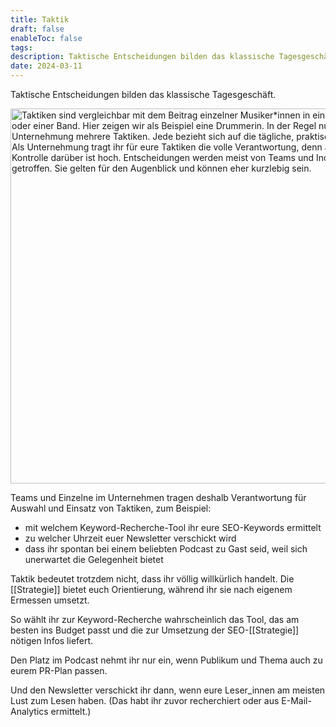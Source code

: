 ```yaml
---
title: Taktik
draft: false
enableToc: false
tags: 
description: Taktische Entscheidungen bilden das klassische Tagesgeschäft. Teams und Einzelne im Unternehmen tragen deshalb Verantwortung für Auswahl und Einsatz von Taktiken.
date: 2024-03-11
---
```

Taktische Entscheidungen bilden das klassische Tagesgeschäft. 

<img class="image-c3dd440 cc-img" src="https://from-scratch.net/wp-content/uploads/2024/03/Taktiken.webp" width="600" srcset="https://from-scratch.net/wp-content/uploads/2024/03/Taktiken.webp 600w, https://from-scratch.net/wp-content/uploads/2024/03/Taktiken-300.webp 300w, https://from-scratch.net/wp-content/uploads/2024/03/Taktiken-150.webp 150w" sizes="(max-width: 600px) 100vw, 600px" alt="Taktiken sind vergleichbar mit dem Beitrag einzelner Musiker*innen in einem Orchester oder einer Band. Hier zeigen wir als Beispiel eine Drummerin. In der Regel nutzt jede Unternehmung mehrere Taktiken. Jede bezieht sich auf die tägliche, praktische Arbeit. Als Unternehmung tragt ihr für eure Taktiken die volle Verantwortung, denn auch eure Kontrolle darüber ist hoch. Entscheidungen werden meist von Teams und Individuen getroffen. Sie gelten für den Augenblick und können eher kurzlebig sein." data-cc-comp="component-ccd3a4e">

Teams und Einzelne im Unternehmen tragen deshalb Verantwortung für Auswahl und Einsatz von Taktiken, zum Beispiel:

- mit welchem Keyword-Recherche-Tool ihr eure SEO-Keywords ermittelt
- zu welcher Uhrzeit euer Newsletter verschickt wird
- dass ihr spontan bei einem beliebten Podcast zu Gast seid, weil sich unerwartet die Gelegenheit bietet

Taktik bedeutet trotzdem nicht, dass ihr völlig willkürlich handelt. Die [[Strategie]] bietet euch Orientierung, während ihr sie nach eigenem Ermessen umsetzt.

So wählt ihr zur Keyword-Recherche wahrscheinlich das Tool, das am besten ins Budget passt und die zur Umsetzung der SEO-[[Strategie]] nötigen Infos liefert.

Den Platz im Podcast nehmt ihr nur ein, wenn Publikum und Thema auch zu eurem PR-Plan passen.

Und den Newsletter verschickt ihr dann, wenn eure Leser_innen am meisten Lust zum Lesen haben. (Das habt ihr zuvor recherchiert oder aus E-Mail-Analytics ermittelt.)
